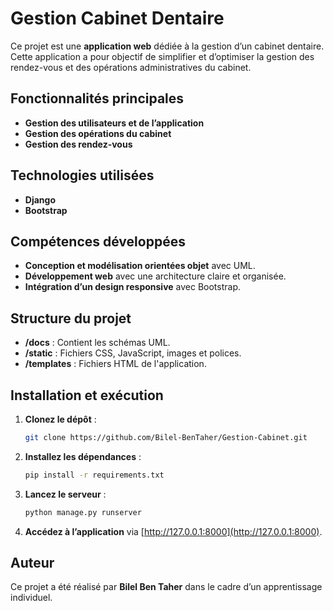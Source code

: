 
# **Gestion Cabinet Dentaire**

Ce projet est une **application web** dédiée à la gestion d’un cabinet dentaire. Cette application a pour objectif de simplifier et d’optimiser la gestion des rendez-vous et des opérations administratives du cabinet.

## **Fonctionnalités principales**
- **Gestion des utilisateurs et de l’application**
- **Gestion des opérations du cabinet**
- **Gestion des rendez-vous**

## **Technologies utilisées**
- **Django** 
- **Bootstrap**

## **Compétences développées**
- **Conception et modélisation orientées objet** avec UML.
- **Développement web** avec une architecture claire et organisée.
- **Intégration d’un design responsive** avec Bootstrap.

## **Structure du projet**
- **/docs** : Contient les schémas UML.
- **/static** : Fichiers CSS, JavaScript, images et polices.
- **/templates** : Fichiers HTML de l'application.

## **Installation et exécution**
1. **Clonez le dépôt** :
   ```bash
   git clone https://github.com/Bilel-BenTaher/Gestion-Cabinet.git
   ```
2. **Installez les dépendances** :
   ```bash
   pip install -r requirements.txt
   ```
3. **Lancez le serveur** :
   ```bash
   python manage.py runserver
   ```
4. **Accédez à l’application** via [http://127.0.0.1:8000](http://127.0.0.1:8000).

## **Auteur**
Ce projet a été réalisé par **Bilel Ben Taher** dans le cadre d’un apprentissage individuel.
